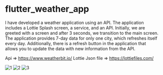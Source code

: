 # flutter_weather_app

I have developed a weather application using an API. The application includes a Lottie Splash screen, a service, and an API. Initially, we are greeted with a screen and after 3 seconds, we transition to the main screen. The application provides 7-day data for only one city, which refreshes itself every day. Additionally, there is a refresh button in the application that allows you to update the data with new information from the API.

Api => https://www.weatherbit.io/
Lottie Json file => https://lottiefiles.com/


![1](https://user-images.githubusercontent.com/96003255/229179509-3b5cb165-6b68-4d65-a8ce-7f50f7f9f19b.PNG)
![2](https://user-images.githubusercontent.com/96003255/229179513-ef4520f2-1263-4fd0-a22e-f23ce2323706.PNG)
![3](https://user-images.githubusercontent.com/96003255/229382081-e4846983-09c4-4947-874f-8187e1652533.PNG)

